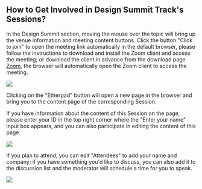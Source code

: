 ## How to Get Involved in Design Summit Track's Sessions?
In the Design Summit section, moving the mouse over the topic will bring up the venue information and meeting content buttons. Click the button "Click to join" to open the meeting link automatically in the default browser, please follow the instructions to download and install the Zoom client and access the meeting; or download the client in advance from the download page [Zoom](https://zoom.us/download), the browser will automatically open the Zoom client to access the meeting.

<img src="/en/summitfaq/docsfaq/2.jpg">

Clicking on the "Etherpad" button will open a new page in the browser and bring you to the content page of the corresponding Session.

If you have information about the content of this Session on the page, please enter your ID in the top right corner where the "Enter your name" input box appears, and you can also participate in editing the content of this page.


<img src="/en/summitfaq/docsfaq/3.jpg">		


If you plan to attend, you can edit "Attendees" to add your name and company; if you have something you'd like to discuss, you can also add it to the discussion list and the moderator will schedule a time for you to speak.


<img src="/en/summitfaq/docsfaq/4.jpg">
